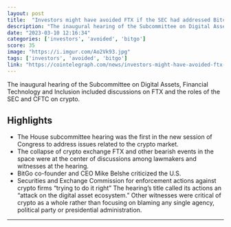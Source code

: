```yaml
---
layout: post
title:  "Investors might have avoided FTX if the SEC had addressed Bitcoin ETFs, says BitGo CEO"
description: "The inaugural hearing of the Subcommittee on Digital Assets, Financial Technology and Inclusion included discussions on FTX and the roles of the SEC and CFTC on crypto."
date: "2023-03-10 12:16:34"
categories: ['investors', 'avoided', 'bitgo']
score: 35
image: "https://i.imgur.com/Ao2Vk93.jpg"
tags: ['investors', 'avoided', 'bitgo']
link: "https://cointelegraph.com/news/investors-might-have-avoided-ftx-if-the-sec-had-addressed-bitcoin-etfs-says-bitgo-ceo"
---
```


The inaugural hearing of the Subcommittee on Digital Assets, Financial Technology and Inclusion included discussions on FTX and the roles of the SEC and CFTC on crypto.

## Highlights

- The House subcommittee hearing was the first in the new session of Congress to address issues related to the crypto market.
- The collapse of crypto exchange FTX and other bearish events in the space were at the center of discussions among lawmakers and witnesses at the hearing.
- BitGo co-founder and CEO Mike Belshe criticized the U.S.
- Securities and Exchange Commission for enforcement actions against crypto firms “trying to do it right” The hearing’s title called its actions an “attack on the digital asset ecosystem.” Other witnesses were critical of crypto as a whole rather than focusing on blaming any single agency, political party or presidential administration.

---
